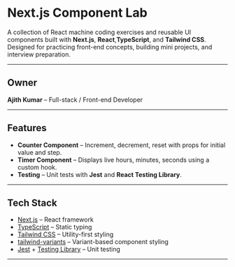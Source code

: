 # Next.js Component Lab

A collection of React machine coding exercises and reusable UI components built with **Next.js**, **React**,**TypeScript**, and **Tailwind CSS**.  
Designed for practicing front-end concepts, building mini projects, and interview preparation.

---

## Owner

**Ajith Kumar** – Full-stack / Front-end Developer  

---

## Features

- **Counter Component** – Increment, decrement, reset with props for initial value and step.  
- **Timer Component** – Displays live hours, minutes, seconds using a custom hook.  
- **Testing** – Unit tests with **Jest** and **React Testing Library**.

---

## Tech Stack

- [Next.js](https://nextjs.org/) – React framework  
- [TypeScript](https://www.typescriptlang.org/) – Static typing  
- [Tailwind CSS](https://tailwindcss.com/) – Utility-first styling  
- [tailwind-variants](https://tailwind-variants.org/) – Variant-based component styling  
- [Jest](https://jestjs.io/) + [Testing Library](https://testing-library.com/) – Unit testing

---

